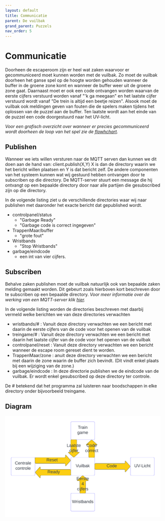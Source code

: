 ```yaml
---
layout: default
title: Communicatie
parent: De vuilbak
grand_parent: Puzzels
nav_order: 5
---
```

# Communicatie
Doorheen de escaperoom zijn er heel wat zaken waarvoor er gecommuniceerd moet kunnen worden met de vuilbak.
Zo moet de vuilbak doorheen het ganse spel op de hoogte worden gehouden wanneer de buffer in de groene zone komt en wanneer de buffer weer uit de groene zone gaat.
Daarnaast moet er ook een code ontvangen worden waarvan de eerste cijfers verstuurd worden vanaf "'k ga meegaan" en het laatste cijfer verstuurd wordt vanaf "De trein is altijd een beetje reizen".
Alsook moet de vuilbak ook meldingen geven van fouten die de spelers maken tijdens het oplossen van de puzzel aan de buffer.
Ten laatste wordt aan het einde van de puzzel een code doorgestuurd naar het UV-licht.

*Voor een grafisch overzicht over wanneer er precies gecommuniceerd wordt doorheen de loop van het spel zie de [flowhchart](/docs/DeVuilbak/FlowchartVuilbak.png).*

## Publishen
Wanneer we iets willen versturen naar de MQTT serven dan kunnen we dit doen aan de hand van: client.publish(X,Y)
X is dan de directory waarin we het bericht willen plaatsen en Y is dat bericht zelf.
De andere componenten van het systeem kunnen wat wij gestuurd hebben ontvangen door te subscriben op die directory.
De MQTT-server stuurt een message die hij ontvangt op een bepaalde directory door naar alle partijen die gesubscribed zijn op die directory.

In de volgende listing ziet u de verschillende directories waar wij naar publishen met daaronder het exacte bericht dat gepublished wordt. 

- controlpanel/status
  - "Garbage Ready"
  - "Garbage code is correct ingegeven"
- TrappenMaar/buffer
  - "grote fout"
- Wristbands
  - "Stop Wristbands"
- garbage/eindcode
  - een int van vier cijfers.
## Subscriben
Behalve zaken publishen moet de vuilbak natuurlijk ook van bepaalde zaken melding gemaakt worden.
Dit gebeurt zoals hierboven kort beschreven door te subscriben op een bepaalde directory.
*Voor meer informatie over de werking van een MQTT-server klik [hier]().*

In de volgende listing worden de directories beschreven met daarbij vermeld welke berichten we van deze directories verwachten

- wristbands/# : Vanuit deze directory verwachten we een bericht met daarin de eerste cijfers van de code voor het openen van de vuilbak
- treingame/# : Vanuit deze directory verwachten we een bericht met daarin het laatste cijfer van de code voor het openen van de vuilbak
- controlpanel/reset : Vanuit deze directory verwachten we een bericht wanneer de escape room gereset dient te worden. 
- TrappenMaar/zone : anuit deze directory verwachten we een bericht met daarin de zone waarin de buffer zich bevindt. (Dit vindt enkel plaats bij een wijziging van de zone.)
- garbage/eindcode : In deze directorie publishen we de eindcode van de vuilbak.
Er wordt enkel gesubscribed op deze directory ter controle.

De # betekend dat het programma zal luisteren naar boodschappen in elke directory onder bijvoorbeeld treingame.







## Diagram
![](Communicatie_Diagram.png)

